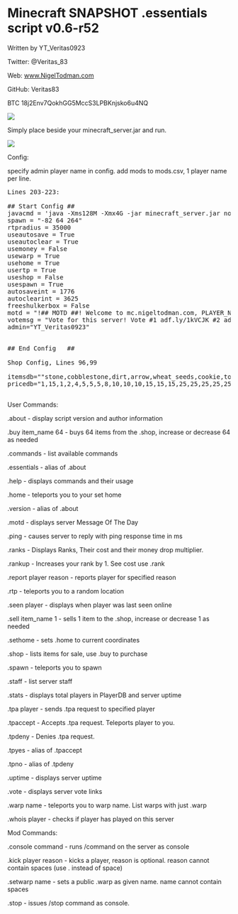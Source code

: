 # Minecraft SNAPSHOT .essentials script v0.6-r52

Written by YT_Veritas0923             

Twitter: @Veritas_83                  

Web: www.NigelTodman.com              

GitHub: Veritas83                     

BTC 18j2Env7QokhGG5MccS3LPBKnjsko6u4NQ

<img src="https://i.gyazo.com/a1168fecc97d4be34bd900c006a0e2e3.png">


Simply place beside your minecraft_server.jar and run.

<img src="https://i.gyazo.com/19fce9abb82b282af71de902124d3868.png">

Config:

specify admin player name in config. add mods to mods.csv, 1 player name per line.

<pre>
Lines 203-223:

## Start Config ##
javacmd = 'java -Xms128M -Xmx4G -jar minecraft_server.jar nogui' # Java command line to start Minecraft Server jar, Must use nogui
spawn = "-82 64 264"   																					 # WorldSpawn Coordinates
rtpradius = 35000	  																						 # Random Teleport radius (-35000,35000)
useautosave = True	 																						 # Use Autosave?
useautoclear = True 																						 # Use Autoclear?
usemoney = False																								 # Use Money?
usewarp = True			 																						 # Allow .warp?
usehome = True			 																						 # Allow .home/.sethome?
usertp = True				 																						 # Allow .rtp?
useshop = False			 																						 # Allow .shop/.buy/.sell?
usespawn = True			 																						 # Allow .spawn?
autosaveint = 1776																						   # Autosave Interval in seconds
autoclearint = 3625																						   # Autoclear Interval in seconds
freeshulkerbox = False																					 # Gives new players a shulker box on their first connect
motd = "!## MOTD ##! Welcome to mc.nigeltodman.com, PLAYER_NAME! See our custom commands and their usage with '.help' * April Gamerules: limitedCrafting:Off keepInventory:On mobGriefing:Off Difficulty:Hard"
votemsg = "Vote for this server! Vote #1 adf.ly/1kVCJK #2 adf.ly/1kVCLs #3 adf.ly/1g4VYV #4 adf.ly/1mCgLU #5 adf.ly/1mCgcL #6 adf.ly/1mCgoa"
admin="YT_Veritas0923"
																						   									 # Message of the Day notes:
																						   									 # PLAYER_NAME is replaced with connecting player.
## End Config   ##												  	 									 # 'Welcome to' is replaced by 'Welcome back to' for returning players.

Shop Config, Lines 96,99

itemsdb=""stone,cobblestone,dirt,arrow,wheat_seeds,cookie,torch,planks,potato,cobblestone,coal,wheat,glass,carrot,melon,chicken,fireworks,leather,cooked_fish,log2,log,bread,glowstone,bookshelf,emerald,hay_block,melon_block,ender_pearl,purple_shulker_box,lime_shulker_box,ender_chest,iron_ingot,gold_ingot,chainmail_leggings,chainmail_boots,chainmail_helmet,chainmail_chestplate,bow,leather_helmet,leather_chestplate,leather_leggings,leather_boots,iron_sword,iron_axe,iron_pickaxe,iron_hoe,iron_shovel,diamond,enchanting_table,iron_helmet,iron_chestplate,iron_leggings,iron_boots,golden_helmet,golden_chestplate,golden_leggings,golden_boots,diamond_helmet,diamond_chestplate,diamond_leggings,diamond_boots"
pricedb="1,15,1,2,4,5,5,5,8,10,10,10,15,15,15,25,25,25,25,25,25,25,50,50,100,125,135,1000,10000,12000,25000,250,500,100,100,100,100,100,125,200,175,100,500,750,750,500,250,2500,5000,500,800,700,400,2500,4000,3500,2000,12500,20000,17500,10000"

</pre>

User Commands:

.about - display script version and author information

.buy item_name 64 - buys 64 items from the .shop, increase or decrease 64 as needed

.commands - list available commands

.essentials - alias of .about

.help - displays commands and their usage

.home - teleports you to your set home

.version - alias of .about

.motd - displays server Message Of The Day

.ping - causes server to reply with ping response time in ms

.ranks - Displays Ranks, Their cost and their money drop multiplier.

.rankup - Increases your rank by 1. See cost use .rank

.report player reason - reports player for specified reason

.rtp - teleports you to a random location

.seen player - displays when player was last seen online

.sell item_name 1 - sells 1 item to the .shop, increase or decrease 1 as needed

.sethome - sets .home to current coordinates

.shop - lists items for sale, use .buy to purchase

.spawn - teleports you to spawn

.staff - list server staff

.stats - displays total players in PlayerDB and server uptime

.tpa player - sends .tpa request to specified player

.tpaccept - Accepts .tpa request. Teleports player to you.

.tpdeny - Denies .tpa request.

.tpyes - alias of .tpaccept

.tpno - alias of .tpdeny

.uptime - displays server uptime

.vote - displays server vote links

.warp name - teleports you to warp name. List warps with just .warp

.whois player - checks if player has played on this server

Mod Commands:

.console command - runs /command on the server as console

.kick player reason - kicks a player, reason is optional. reason cannot contain spaces (use . instead of space)

.setwarp name - sets a public .warp as given name. name cannot contain spaces

.stop - issues /stop command as console.
